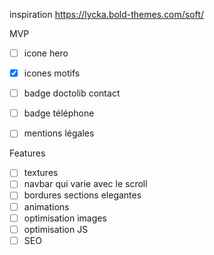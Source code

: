 inspiration
https://lycka.bold-themes.com/soft/

MVP
 - [ ] icone hero
 - [x] icones motifs
 - [ ] badge doctolib contact
 - [ ] badge téléphone
 - [ ] mentions légales


Features
 - [ ] textures
 - [ ] navbar qui varie avec le scroll
 - [ ] bordures sections elegantes
 - [ ] animations
 - [ ] optimisation images
 - [ ] optimisation JS
 - [ ] SEO
